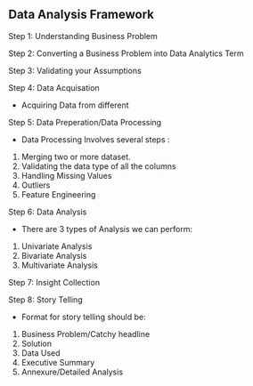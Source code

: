 ## Data Analysis Framework

Step 1: Understanding Business Problem

Step 2: Converting a Business Problem into Data Analytics Term

Step 3: Validating your Assumptions

Step 4: Data Acquisation

* Acquiring Data from different 

Step 5: Data Preperation/Data Processing

* Data Processing Involves several steps :
1. Merging two or more dataset.
2. Validating the data type of all the columns
3. Handling Missing Values
4. Outliers
5. Feature Engineering

Step 6: Data Analysis

* There are 3 types of Analysis we can perform:
1. Univariate Analysis
2. Bivariate Analysis
3. Multivariate Analysis 

Step 7: Insight Collection

Step 8: Story Telling

* Format for story telling should be:

1. Business Problem/Catchy headline
2. Solution
3. Data Used
4. Executive Summary
5. Annexure/Detailed Analysis

